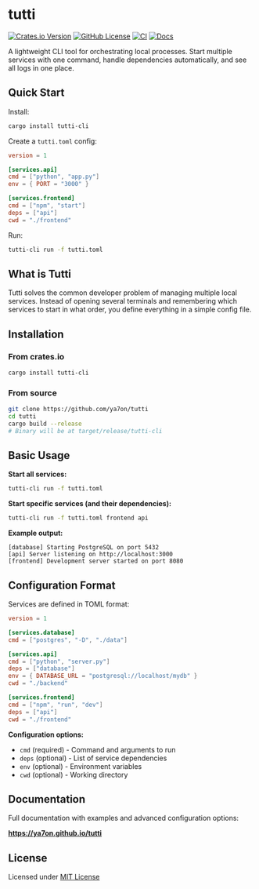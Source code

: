 # tutti

[![Crates.io Version](https://img.shields.io/crates/v/tutti-cli)](https://crates.io/crates/tutti-cli)
[![GitHub License](https://img.shields.io/github/license/ya7on/tutti)](LICENSE)
[![CI](https://github.com/ya7on/tutti/actions/workflows/rust.yml/badge.svg)](https://github.com/ya7on/tutti/actions/workflows/rust.yml)
[![Docs](https://img.shields.io/github/actions/workflow/status/ya7on/tutti/docs.yml?label=docs)](https://ya7on.github.io/tutti)

A lightweight CLI tool for orchestrating local processes. Start multiple services with one command, handle dependencies automatically, and see all logs in one place.

## Quick Start

Install:
```bash
cargo install tutti-cli
```

Create a `tutti.toml` config:
```toml
version = 1

[services.api]
cmd = ["python", "app.py"]
env = { PORT = "3000" }

[services.frontend]
cmd = ["npm", "start"]
deps = ["api"]
cwd = "./frontend"
```

Run:
```bash
tutti-cli run -f tutti.toml
```

## What is Tutti

Tutti solves the common developer problem of managing multiple local services. Instead of opening several terminals and remembering which services to start in what order, you define everything in a simple config file.

## Installation

### From crates.io
```bash
cargo install tutti-cli
```

### From source
```bash
git clone https://github.com/ya7on/tutti
cd tutti
cargo build --release
# Binary will be at target/release/tutti-cli
```

## Basic Usage

**Start all services:**
```bash
tutti-cli run -f tutti.toml
```

**Start specific services (and their dependencies):**
```bash
tutti-cli run -f tutti.toml frontend api
```

**Example output:**
```
[database] Starting PostgreSQL on port 5432
[api] Server listening on http://localhost:3000
[frontend] Development server started on port 8080
```

## Configuration Format

Services are defined in TOML format:

```toml
version = 1

[services.database]
cmd = ["postgres", "-D", "./data"]

[services.api]
cmd = ["python", "server.py"]
deps = ["database"]
env = { DATABASE_URL = "postgresql://localhost/mydb" }
cwd = "./backend"

[services.frontend]
cmd = ["npm", "run", "dev"]
deps = ["api"]
cwd = "./frontend"
```

**Configuration options:**
- `cmd` (required) - Command and arguments to run
- `deps` (optional) - List of service dependencies
- `env` (optional) - Environment variables
- `cwd` (optional) - Working directory

## Documentation

Full documentation with examples and advanced configuration options:

**https://ya7on.github.io/tutti**

## License

Licensed under [MIT License](LICENSE)
